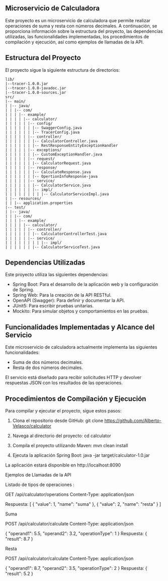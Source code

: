 ## Microservicio de Calculadora

Este proyecto es un microservicio de calculadora que permite realizar operaciones de suma y resta con números decimales. A continuación, se proporciona información sobre la estructura del proyecto, las dependencias utilizadas, las funcionalidades implementadas, los procedimientos de compilación y ejecución, así como ejemplos de llamadas de la API.

## Estructura del Proyecto

El proyecto sigue la siguiente estructura de directorios:

```
lib/
|--tracer-1.0.0.jar
|--tracer-1.0.0-javadoc.jar
|--tracer-1.0.0-sources.jar
src/
|-- main/
| |-- java/
| | |-- com/
| | | |-- example/
| | | | |-- calculator/
| | | | | |-- config/
| | | | | | |-- SwaggerConfig.java
| | | | | | |-- TracerConfig.java
| | | | | |-- controller/
| | | | | | |-- CalculatorController.java
| | | | | | |-- RestResponseEntityExceptionHandler
| | | | | |-- exceptions/
| | | | | | |-- CustomExceptionHandler.java
| | | | | |-- request/
| | | | | | |-- CalculatorRequest.java
| | | | | |-- response/
| | | | | | |-- CalculateResponse.java
| | | | | | |-- OpertionInfoResponse-java
| | | | | |-- service/
| | | | | | |-- CalculatorService.java
| | | | | | |-- impl/
| | | | | | | | |-- CalculatorServiceImpl.java
| |-- resources/
| | |-- application.properties
|-- test/
| |-- java/
| | |-- com/
| | | |-- example/
| | | | |-- calculator/
| | | | | |-- controller/
| | | | | | |-- CalculatorControllerTest.java
| | | | | |-- service/
| | | | | | | | |-- impl/
| | | | | | |-- CalculatorServiceTest.java
```


## Dependencias Utilizadas

Este proyecto utiliza las siguientes dependencias:

- Spring Boot: Para el desarrollo de la aplicación web y la configuración de Spring.
- Spring Web: Para la creación de la API RESTful.
- OpenAPI (Swagger): Para definir y documentar la API.
- JUnit5: Para escribir pruebas unitarias.
- Mockito: Para simular objetos y comportamientos en las pruebas.

## Funcionalidades Implementadas y Alcance del Servicio

Este microservicio de calculadora actualmente implementa las siguientes funcionalidades:

- Suma de dos números decimales.
- Resta de dos números decimales.

El servicio está diseñado para recibir solicitudes HTTP y devolver respuestas JSON con los resultados de las operaciones.

## Procedimientos de Compilación y Ejecución

Para compilar y ejecutar el proyecto, sigue estos pasos:

1. Clona el repositorio desde GitHub:
   git clone https://github.com/Alberto-Velasco/calculator

2. Navega al directorio del proyecto:
      cd calculator
3. Compila el proyecto utilizando Maven:
     mvn clean install
4. Ejecuta la aplicación Spring Boot:
     java -jar target/calculator-1.0.jar
   
La aplicación estará disponible en http://localhost:8090

Ejemplos de Llamadas de la API

Listado de tipos de operaciones :

GET /api/calculator/operations
Content-Type: application/json

Respuesta:
[
  {
    "value": 1,
    "name": "suma"
  },
  {
    "value": 2,
    "name": "resta"
  }
]

Suma

POST /api/calculator/calculate
Content-Type: application/json

{
    "operand1": 5.5,
    "operand2": 3.2,
    "operationType": 1
}
Respuesta:
{
    "result": 8.7
}

Resta

POST /api/calculator/calculate
Content-Type: application/json

{
    "operand1": 8.7,
    "operand2": 3.5,
    "operationType": 2
}
Respuesta:
{
    "result": 5.2
}
